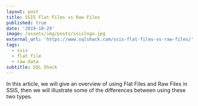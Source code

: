```yaml
---
layout: post
title: SSIS Flat Files vs Raw Files
published: true
date: '2019-10-29'
image: /assets/img/posts/ssislogo.jpg
external_url: 'https://www.sqlshack.com/ssis-flat-files-vs-raw-files/'
tags:
  - ssis
  - flat file
  - raw data
subtitle: SQL Shack
---
```

In this article, we will give an overview of using Flat Files and Raw Files in SSIS, then we will illustrate some of the differences between using these two types.
